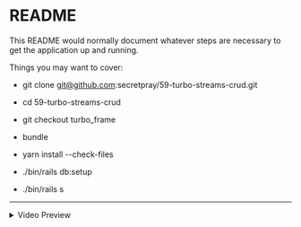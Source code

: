 # README

This README would normally document whatever steps are necessary to get the
application up and running.

Things you may want to cover:

* git clone git@github.com:secretpray/59-turbo-streams-crud.git

* cd 59-turbo-streams-crud

* git checkout turbo_frame

* bundle

* yarn install --check-files

* ./bin/rails db:setup

* ./bin/rails s

----------------------------------------------------------

<details>
  <summary>Video Preview</summary>
  
  https://user-images.githubusercontent.com/17977331/151534484-0b04ca49-d7be-419e-a2d0-1ed6cddcbc3a.mov

</details>
